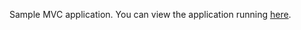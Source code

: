 Sample MVC application. You can view the application running <a href="http://trials.azurewebsites.net/">here</a>.
